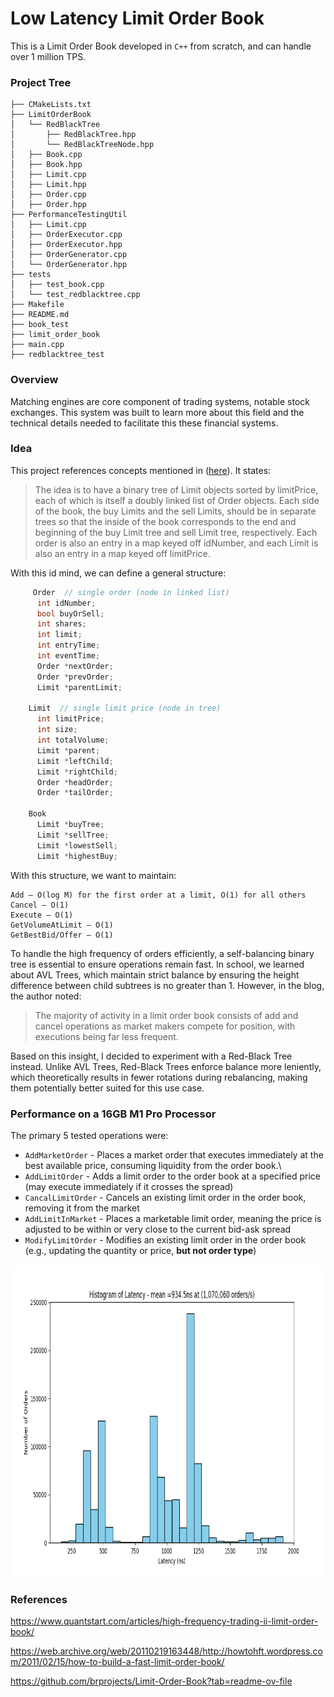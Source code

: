 # Low Latency Limit Order Book

This is a Limit Order Book developed in `C++` from scratch, and can handle over 1 million TPS.

### Project Tree

```
├── CMakeLists.txt
├── LimitOrderBook
│   └── RedBlackTree
│       ├── RedBlackTree.hpp
│       └── RedBlackTreeNode.hpp
│   ├── Book.cpp
│   ├── Book.hpp
│   ├── Limit.cpp
│   ├── Limit.hpp
│   ├── Order.cpp
│   ├── Order.hpp
├── PerformanceTestingUtil
│   ├── Limit.cpp
│   ├── OrderExecutor.cpp
│   ├── OrderExecutor.hpp
│   ├── OrderGenerator.cpp
│   └── OrderGenerator.hpp
├── tests
│   ├── test_book.cpp
│   └── test_redblacktree.cpp
├── Makefile
├── README.md
├── book_test
├── limit_order_book
├── main.cpp
├── redblacktree_test
```

### Overview

Matching engines are core component of trading systems, notable stock exchanges. This system was built to learn more about this field and the technical details
needed to facilitate this these financial systems.

### Idea

This project references concepts mentioned in ([here](https://web.archive.org/web/20110219163448/http://howtohft.wordpress.com/2011/02/15/how-to-build-a-fast-limit-order-book/)). It states:

> The idea is to have a binary tree of Limit objects sorted by limitPrice, each of which is itself a doubly linked list of Order objects. Each side of the book, the buy Limits and the sell Limits, should be in separate trees so that the inside of the book corresponds to the end and beginning of the buy Limit tree and sell Limit tree, respectively. Each order is also an entry in a map keyed off idNumber, and each Limit is also an entry in a map keyed off limitPrice.

With this id mind, we can define a general structure:

```cpp
     Order  // single order (node in linked list)
      int idNumber;
      bool buyOrSell;
      int shares;
      int limit;
      int entryTime;
      int eventTime;
      Order *nextOrder;
      Order *prevOrder;
      Limit *parentLimit;

    Limit  // single limit price (node in tree)
      int limitPrice;
      int size;
      int totalVolume;
      Limit *parent;
      Limit *leftChild;
      Limit *rightChild;
      Order *headOrder;
      Order *tailOrder;

    Book
      Limit *buyTree;
      Limit *sellTree;
      Limit *lowestSell;
      Limit *highestBuy;
```

With this structure, we want to maintain:

```
Add – O(log M) for the first order at a limit, O(1) for all others
Cancel – O(1)
Execute – O(1)
GetVolumeAtLimit – O(1)
GetBestBid/Offer – O(1)
```

To handle the high frequency of orders efficiently, a self-balancing binary tree is essential to ensure operations remain fast. In school, we learned about AVL Trees, which maintain strict balance by ensuring the height difference between child subtrees is no greater than 1. However, in the blog, the author noted:

> The majority of activity in a limit order book consists of add and cancel operations as market makers compete for position, with executions being far less frequent.

Based on this insight, I decided to experiment with a Red-Black Tree instead. Unlike AVL Trees, Red-Black Trees enforce balance more leniently, which theoretically results in fewer rotations during rebalancing, making them potentially better suited for this use case.

### Performance on a 16GB M1 Pro Processor

The primary 5 tested operations were:

- `AddMarketOrder` - Places a market order that executes immediately at the best available price, consuming liquidity from the order book.\
- `AddLimitOrder` - Adds a limit order to the order book at a specified price (may execute immediately if it crosses the spread)
- `CancalLimitOrder` - Cancels an existing limit order in the order book, removing it from the market
- `AddLimitInMarket` - Places a marketable limit order, meaning the price is adjusted to be within or very close to the current bid-ask spread
- `ModifyLimitOrder` - Modifies an existing limit order in the order book (e.g., updating the quantity or price, **but not order type**)

<img src="Docs/localPerformance.png" alt="performance" width="800" height="500">

### References

https://www.quantstart.com/articles/high-frequency-trading-ii-limit-order-book/

https://web.archive.org/web/20110219163448/http://howtohft.wordpress.com/2011/02/15/how-to-build-a-fast-limit-order-book/

https://github.com/brprojects/Limit-Order-Book?tab=readme-ov-file
